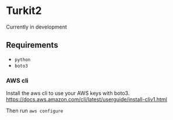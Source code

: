 # Turkit2

Currently in development

## Requirements

- `python`
- `boto3`

### AWS cli

Install the aws cli to use your AWS keys with boto3.
https://docs.aws.amazon.com/cli/latest/userguide/install-cliv1.html

Then run `aws configure`
